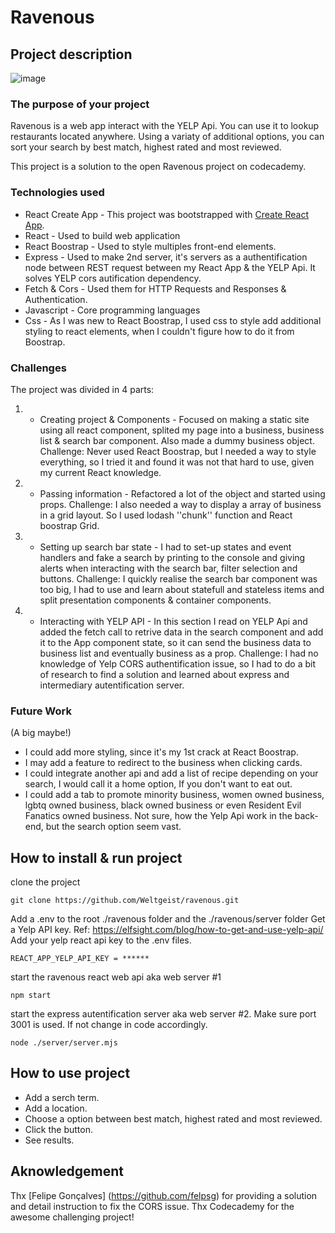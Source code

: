 # Ravenous 

## Project description
![image](https://github.com/Weltgeist/ravenous/assets/19942558/f320fab1-b395-4f25-9adc-41f5fae65144)



### The purpose of your project 
Ravenous is a web app interact with the YELP Api. You can use it to lookup restaurants located anywhere. Using a variaty of additional options, you can sort your search by best match, highest rated and most reviewed. 

This project is a solution to the open Ravenous project on codecademy.

### Technologies used

- React Create App - This project was bootstrapped with [Create React App](https://github.com/facebook/create-react-app).
- React - Used to build web application
- React Boostrap - Used to style multiples front-end elements.
- Express - Used to make 2nd server, it's servers as a authentification node between REST request between my React App & the YELP Api. It solves YELP cors autification dependency.
- Fetch & Cors -  Used them for HTTP Requests and Responses & Authentication.
- Javascript - Core programming languages
- Css - As I was new to React Boostrap, I used css to style add additional styling to react elements, when I couldn't figure how to do it from Boostrap.

### Challenges

The project was divided in 4 parts:
1. - Creating project & Components - Focused on making a static site using all react component, splited my page into a business, business list & search bar component. Also made a dummy business object. Challenge: Never used React Boostrap, but I needed a way to style everything, so I tried it and found it was not that hard to use, given my current React knowledge.
2. - Passing information - Refactored a lot of the object and started using props. Challenge: I also needed a way to display a array of business in a grid layout. So I used lodash ''chunk'' function and React boostrap Grid.
3. - Setting up search bar state - I had to set-up states and event handlers and fake a search by printing to the console and giving alerts when interacting with the search bar, filter selection and buttons. Challenge: I quickly realise the search bar component was too big, I had to use and learn about statefull and stateless items and split presentation components & container components.
4. - Interacting with YELP API - In this section I read on YELP Api and added the fetch call to retrive data in the search component and add it to the App component state, so it can send the business data to business list and eventually business as a prop. Challenge: I had no knowledge of Yelp CORS authentification issue, so I had to do a bit of research to find a solution and learned about express and intermediary autentification server. 

### Future Work
(A big maybe!)
- I could add more styling, since it's my 1st crack at React Boostrap. 
- I may add a feature to redirect to the business when clicking cards.
- I could integrate another api and add a list of recipe depending on your search, I would call it a home option, If you don't want to eat out.
- I could add a tab to promote minority business, women owned business, lgbtq owned business, black owned business or even Resident Evil Fanatics owned business. Not sure, how the Yelp Api work in the back-end, but the search option seem vast.

## How to install & run project

clone the project
```
git clone https://github.com/Weltgeist/ravenous.git
```

Add a .env to the root ./ravenous folder and the ./ravenous/server folder 
Get a Yelp API key. Ref: https://elfsight.com/blog/how-to-get-and-use-yelp-api/
Add your yelp react api key to the .env files.
```
REACT_APP_YELP_API_KEY = ******
```


start the ravenous react web api aka web server #1
```
npm start
```


start the express autentification server aka web server #2. Make sure port 3001 is used. If not change in code accordingly.
```
node ./server/server.mjs 
```


## How to use project

- Add a serch term.
- Add a location.
- Choose a option between best match, highest rated and most reviewed.
- Click the button.
- See results.


## Aknowledgement 
Thx [Felipe Gonçalves] (https://github.com/felpsg) for providing a solution and detail instruction to fix the CORS issue.
Thx Codecademy for the awesome challenging project!




